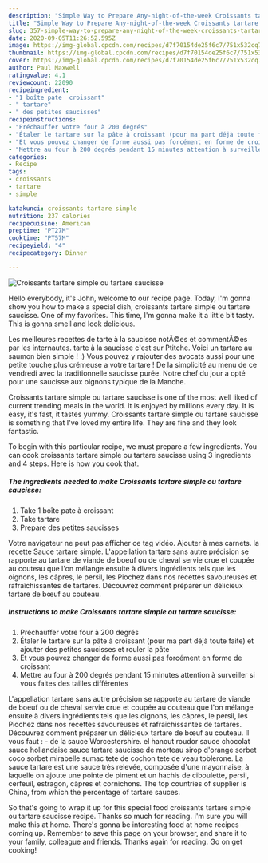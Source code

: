 ```yaml
---
description: "Simple Way to Prepare Any-night-of-the-week Croissants tartare simple ou tartare saucisse"
title: "Simple Way to Prepare Any-night-of-the-week Croissants tartare simple ou tartare saucisse"
slug: 357-simple-way-to-prepare-any-night-of-the-week-croissants-tartare-simple-ou-tartare-saucisse
date: 2020-09-05T11:26:52.595Z
image: https://img-global.cpcdn.com/recipes/d7f70154de25f6c7/751x532cq70/croissants-tartare-simple-ou-tartare-saucisse-photo-principale-de-la-recette.jpg
thumbnail: https://img-global.cpcdn.com/recipes/d7f70154de25f6c7/751x532cq70/croissants-tartare-simple-ou-tartare-saucisse-photo-principale-de-la-recette.jpg
cover: https://img-global.cpcdn.com/recipes/d7f70154de25f6c7/751x532cq70/croissants-tartare-simple-ou-tartare-saucisse-photo-principale-de-la-recette.jpg
author: Paul Maxwell
ratingvalue: 4.1
reviewcount: 22090
recipeingredient:
- "1 boîte pate  croissant"
- " tartare"
- " des petites saucisses"
recipeinstructions:
- "Préchauffer votre four à 200 degrés"
- "Étaler le tartare sur la pâte à croissant (pour ma part déjà toute faite) et ajouter des petites saucisses et rouler la pâte"
- "Et vous pouvez changer de forme aussi pas forcément en forme de croissant"
- "Mettre au four à 200 degrés pendant 15 minutes attention à surveiller si vous faites des tailles différentes"
categories:
- Recipe
tags:
- croissants
- tartare
- simple

katakunci: croissants tartare simple 
nutrition: 237 calories
recipecuisine: American
preptime: "PT27M"
cooktime: "PT57M"
recipeyield: "4"
recipecategory: Dinner

---
```



![Croissants tartare simple ou tartare saucisse](https://img-global.cpcdn.com/recipes/d7f70154de25f6c7/751x532cq70/croissants-tartare-simple-ou-tartare-saucisse-photo-principale-de-la-recette.jpg)

Hello everybody, it's John, welcome to our recipe page. Today, I'm gonna show you how to make a special dish, croissants tartare simple ou tartare saucisse. One of my favorites. This time, I'm gonna make it a little bit tasty. This is gonna smell and look delicious.

Les meilleures recettes de tarte à la saucisse notÃ©es et commentÃ©es par les internautes. tarte à la saucisse c&#39;est sur Ptitche. Voici un tartare au saumon bien simple ! :) Vous pouvez y rajouter des avocats aussi pour une petite touche plus crémeuse a votre tartare ! De la simplicité au menu de ce vendredi avec la traditionnelle saucisse purée. Notre chef du jour a opté pour une saucisse aux oignons typique de la Manche.

Croissants tartare simple ou tartare saucisse is one of the most well liked of current trending meals in the world. It is enjoyed by millions every day. It is easy, it's fast, it tastes yummy. Croissants tartare simple ou tartare saucisse is something that I've loved my entire life. They are fine and they look fantastic.


To begin with this particular recipe, we must prepare a few ingredients. You can cook croissants tartare simple ou tartare saucisse using 3 ingredients and 4 steps. Here is how you cook that.

<!--inarticleads1-->

##### The ingredients needed to make Croissants tartare simple ou tartare saucisse:

1. Take 1 boîte pate à croissant
1. Take  tartare
1. Prepare  des petites saucisses


Votre navigateur ne peut pas afficher ce tag vidéo. Ajouter à mes carnets. la recette Sauce tartare simple. L&#39;appellation tartare sans autre précision se rapporte au tartare de viande de boeuf ou de cheval servie crue et coupée au couteau que l&#39;on mélange ensuite à divers ingrédients tels que les oignons, les câpres, le persil, les Piochez dans nos recettes savoureuses et rafraîchissantes de tartares. Découvrez comment préparer un délicieux tartare de bœuf au couteau. 

<!--inarticleads2-->

##### Instructions to make Croissants tartare simple ou tartare saucisse:

1. Préchauffer votre four à 200 degrés
1. Étaler le tartare sur la pâte à croissant (pour ma part déjà toute faite) et ajouter des petites saucisses et rouler la pâte
1. Et vous pouvez changer de forme aussi pas forcément en forme de croissant
1. Mettre au four à 200 degrés pendant 15 minutes attention à surveiller si vous faites des tailles différentes


L&#39;appellation tartare sans autre précision se rapporte au tartare de viande de boeuf ou de cheval servie crue et coupée au couteau que l&#39;on mélange ensuite à divers ingrédients tels que les oignons, les câpres, le persil, les Piochez dans nos recettes savoureuses et rafraîchissantes de tartares. Découvrez comment préparer un délicieux tartare de bœuf au couteau. Il vous faut : - de la sauce Worcestershire. el hanout roudor sauce chocolat sauce hollandaise sauce tartare saucisse de morteau sirop d&#39;orange sorbet coco sorbet mirabelle sumac tete de cochon tete de veau toblerone. La sauce tartare est une sauce très relevée, composée d&#39;une mayonnaise, à laquelle on ajoute une pointe de piment et un hachis de ciboulette, persil, cerfeuil, estragon, câpres et cornichons. The top countries of supplier is China, from which the percentage of tartare sauces. 

So that's going to wrap it up for this special food croissants tartare simple ou tartare saucisse recipe. Thanks so much for reading. I'm sure you will make this at home. There's gonna be interesting food at home recipes coming up. Remember to save this page on your browser, and share it to your family, colleague and friends. Thanks again for reading. Go on get cooking!
